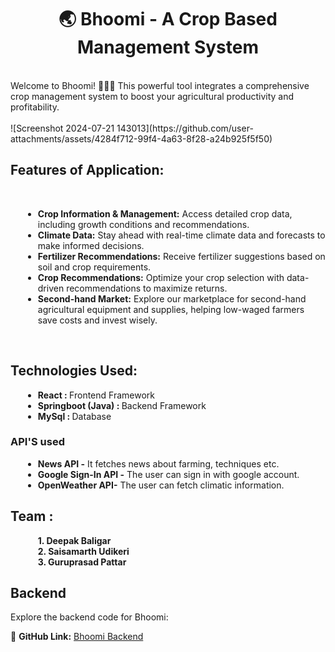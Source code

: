 <h1 align="center">🌏 Bhoomi - A Crop Based Management System</h1>
  <br>
Welcome to Bhoomi! 🧑‍🌾🌱 This powerful tool integrates a comprehensive crop management system to boost your agricultural productivity and profitability.  <br>
<br>
![Screenshot 2024-07-21 143013](https://github.com/user-attachments/assets/4284f712-99f4-4a63-8f28-a24b925f5f50)


<br>
<h2>Features of Application: </h2>  <br>
<ul style="list-style-type: disc; margin-left: 20px;">
  <li><strong>Crop Information & Management:</strong> Access detailed crop data, including growth conditions and recommendations.</li>
  <li><strong>Climate Data:</strong> Stay ahead with real-time climate data and forecasts to make informed decisions.</li>
  <li><strong>Fertilizer Recommendations:</strong> Receive fertilizer suggestions based on soil and crop requirements.</li>
  <li><strong>Crop Recommendations:</strong> Optimize your crop selection with data-driven recommendations to maximize returns.</li>
  <li><strong>Second-hand Market:</strong> Explore our marketplace for second-hand agricultural equipment and supplies, helping low-waged farmers save costs and invest wisely.</li>
</ul>
<br>
<h2>Technologies Used: </h2>
<ul style="list-style-type: disc; margin-left: 20px;">
  <li><strong>React :  </strong>Frontend Framework</li>
   <li><strong>Springboot (Java) :  </strong>Backend Framework</li>
  <li><strong>MySql :  </strong>Database</li>
</ul>
<h3>API'S used</h3>
<ul style="list-style-type: disc; margin-left: 20px;">
  <li><strong>News API -</strong> It fetches news about farming, techniques etc.</li>
  <li><strong>Google Sign-In API -</strong> The user can sign in with google account.</li>
  <li><strong>OpenWeather API-</strong> The user can fetch climatic information.</li>
</ul>


<h2>Team :</h2>
<ul style="list-style-type: disc; margin-left: 20px;">
<strong>1. Deepak Baligar</strong><br>
<strong>2. Saisamarth Udikeri</strong><br>
<strong>3. Guruprasad Pattar</strong><br>
</ul>

## Backend

Explore the backend code for Bhoomi:

🔗 **GitHub Link:** [Bhoomi Backend](https://github.com/deepakbaligar-83/Bhoomi-Backend.git)



